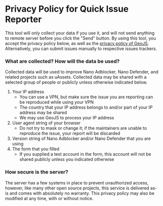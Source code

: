 # Privacy Policy for Quick Issue Reporter

This tool will only collect your data if you use it, and will not send anything
to remote server before you click the "Send" button. By using this tool, you
accept the privacy policy below, as well as the
[privacy policy of GeoJS](https://www.geojs.io/privacy/). Alternatively, you
can submit issues manually to respective issues trackers.

### What are collected? How will the data be used?

Collected data will be used to improve Nano Adblocker, Nano Defender, and
related projects such as uAssets. Collected data may be shared with a selected
group of people or publicly unless otherwise indicated below.

1. Your IP address
   - You can use a VPN, but make sure the issue you are reporting can be
     reproduced while using your VPN
   - The country that your IP address belongs to and/or part of your IP address
     may be shared
   - We may use GeoJS to process your IP address
2. User agent string of your browser
   - Do not try to mask or change it; if the maintainers are unable to
     reproduce the issue, your report will be discarded
3. Version string of Nano Adblocker and/or Nano Defender that you are using
4. The form that you filled
   - If you supplied a test account in the form, this account will not be
     shared publicly unless you indicated otherwise

### How secure is the server?

The server has a few systems in place to prevent unauthorized access, however,
like many other open source projects, this service is delivered as-is and comes
with absolutely no warranty. This privacy policy may also be modified at any
time, with or without notice.
